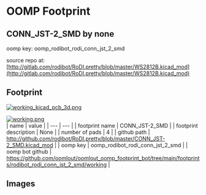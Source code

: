 # OOMP Footprint  
## CONN_JST-2_SMD  by none  
  
oomp key: oomp_rodibot_rodi_conn_jst_2_smd  
  
source repo at: [http://gitlab.com/rodibot/RoDI.pretty/blob/master/WS2812B.kicad_mod](http://gitlab.com/rodibot/RoDI.pretty/blob/master/WS2812B.kicad_mod)  
## Footprint  
  
[![working_kicad_pcb_3d.png](working_kicad_pcb_3d_600.png)](working_kicad_pcb_3d.png)  
  
[![working.png](working_600.png)](working.png)  
| name | value | 
| --- | --- | 
| footprint name | CONN_JST-2_SMD | 
| footprint description | None | 
| number of pads | 4 | 
| github path | http://github.com/rodibot/RoDI.pretty/blob/master/CONN_JST-2_SMD.kicad_mod | 
| oomp key | oomp_rodibot_rodi_conn_jst_2_smd | 
| oomp bot github | https://github.com/oomlout/oomlout_oomp_footprint_bot/tree/main/footprints/rodibot_rodi_conn_jst_2_smd/working | 
## Images  
